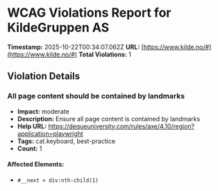 # WCAG Violations Report for KildeGruppen AS

**Timestamp:** 2025-10-22T00:34:07.062Z
**URL:** [https://www.kilde.no/#](https://www.kilde.no/#)
**Total Violations:** 1

## Violation Details

### All page content should be contained by landmarks

- **Impact:** moderate
- **Description:** Ensure all page content is contained by landmarks
- **Help URL:** https://dequeuniversity.com/rules/axe/4.10/region?application=playwright
- **Tags:** cat.keyboard, best-practice
- **Count:** 1

#### Affected Elements:

- `#__next > div:nth-child(1)`
